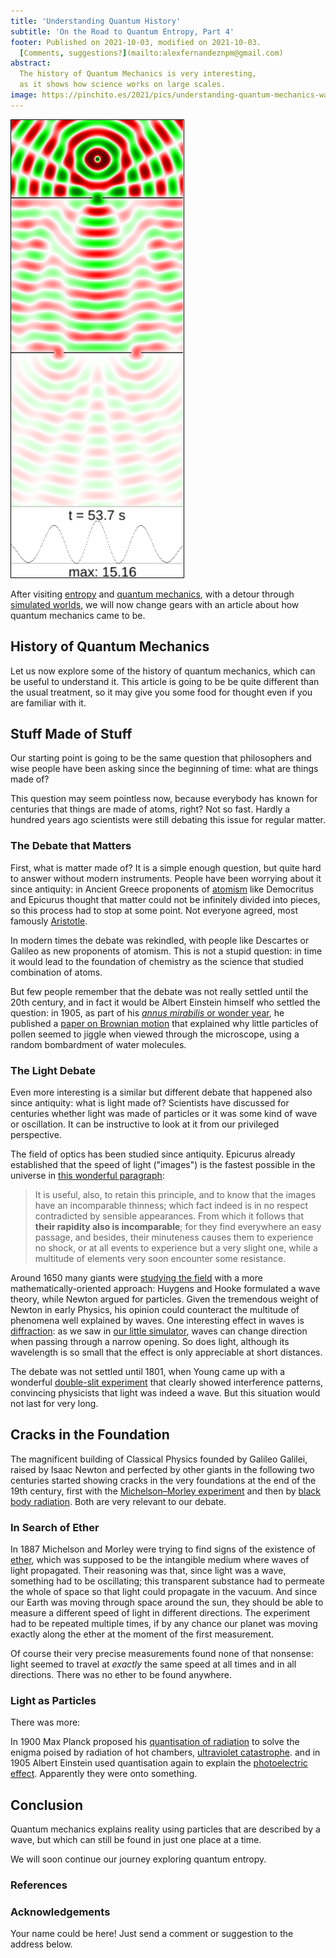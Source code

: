 ```yaml
---
title: 'Understanding Quantum History'
subtitle: 'On the Road to Quantum Entropy, Part 4'
footer: Published on 2021-10-03, modified on 2021-10-03.
  [Comments, suggestions?](mailto:alexfernandeznpm@gmail.com)
abstract:
  The history of Quantum Mechanics is very interesting,
  as it shows how science works on large scales.
image: https://pinchito.es/2021/pics/understanding-quantum-mechanics-waves.png
---
```


![The double-slit experiment with waves.](pics/understanding-quantum-mechanics-waves.png "A wave travels first past a wall with one slit and then past a second wall with two slits, causing interference. Source: the author.")

After visiting
[entropy](understanding-entropy)
and
[quantum mechanics](understanding-quantum-mechanics),
with a detour through
[simulated worlds](understanding-simulation),
we will now change gears with an article about how quantum mechanics came to be.

## History of Quantum Mechanics

Let us now explore some of the history of quantum mechanics,
which can be useful to understand it.
This article is going to be be quite different than the usual treatment,
so it may give you some food for thought even if you are familiar with it.

## Stuff Made of Stuff

Our starting point is going to be the same question that philosophers and wise people
have been asking since the beginning of time:
what are things made of?

This question may seem pointless now,
because everybody has known for centuries that things are made of atoms,
right?
Not so fast.
Hardly a hundred years ago scientists were still debating this issue for regular matter.

### The Debate that Matters

First, what is matter made of?
It is a simple enough question,
but quite hard to answer without modern instruments.
People have been worrying about it since antiquity:
in Ancient Greece
proponents of [atomism](https://en.wikipedia.org/wiki/Atomism)
like Democritus and Epicurus
thought that matter could not be infinitely divided into pieces,
so this process had to stop at some point.
Not everyone agreed,
most famously [Aristotle](https://en.wikipedia.org/wiki/Aristotle).

In modern times the debate was rekindled,
with people like Descartes or Galileo as new proponents of atomism.
This is not a stupid question:
in time it would lead to the foundation of chemistry
as the science that studied combination of atoms.

But few people remember that the debate was not really settled until the 20th century,
and in fact it would be Albert Einstein himself who settled the question:
in 1905, as part of his
[_annus mirabilis_ or wonder year](https://en.wikipedia.org/wiki/Annus_Mirabilis_papers),
he published a [paper on Brownian motion](https://en.wikipedia.org/wiki/%C3%9Cber_die_von_der_molekularkinetischen_Theorie_der_W%C3%A4rme_geforderte_Bewegung_von_in_ruhenden_Fl%C3%BCssigkeiten_suspendierten_Teilchen)
that explained why little particles of pollen
seemed to jiggle when viewed through the microscope,
using a random bombardment of water molecules.

### The Light Debate

Even more interesting is a similar but different debate that happened also since antiquity:
what is light made of?
Scientists have discussed for centuries whether light was made of particles
or it was some kind of wave or oscillation.
It can be instructive to look at it from our privileged perspective.

The field of optics has been studied since antiquity.
Epicurus already established that the speed of light ("images")
is the fastest possible in the universe in
[this wonderful paragraph](http://www.attalus.org/old/diogenes10b.html):

> It is useful, also, to retain this principle, and to know that the images have an incomparable thinness;
> which fact indeed is in no respect contradicted by sensible appearances.
> From which it follows that **their rapidity also is incomparable**;
> for they find everywhere an easy passage, and besides,
> their minuteness causes them to experience no shock,
> or at all events to experience but a very slight one,
> while a multitude of elements very soon encounter some resistance.

Around 1650 many giants were
[studying the field](https://en.wikipedia.org/wiki/Wave%E2%80%93particle_duality#Classical_particle_and_wave_theories_of_light)
with a more mathematically-oriented approach:
Huygens and Hooke formulated a wave theory,
while Newton argued for particles.
Given the tremendous weight of Newton in early Physics,
his opinion could counteract the multitude of phenomena well explained by waves.
One interesting effect in waves is
[diffraction](https://en.wikipedia.org/wiki/Diffraction):
as we saw in
[our little simulator](https://pinchito.es/physics-simulation/double-slit/wave),
waves can change direction when passing through a narrow opening.
So does light,
although its wavelength is so small that the effect is only appreciable at short distances.

The debate was not settled until 1801, when Young came up with a wonderful
[double-slit experiment](https://en.wikipedia.org/wiki/Young%27s_interference_experiment)
that clearly showed interference patterns,
convincing physicists that light was indeed a wave.
But this situation would not last for very long.

## Cracks in the Foundation

The magnificent building of Classical Physics
founded by Galileo Galilei, raised by Isaac Newton
and perfected by other giants in the following two centuries
started showing cracks in the very foundations at the end of the 19th century,
first with the
[Michelson–Morley experiment](https://en.wikipedia.org/wiki/Michelson%E2%80%93Morley_experiment)
and then by
[black body radiation](https://en.wikipedia.org/wiki/Black-body_radiation).
Both are very relevant to our debate.

### In Search of Ether

In 1887 Michelson and Morley were trying to find signs of the existence of
[ether](https://en.wikipedia.org/wiki/Luminiferous_aether),
which was supposed to be the intangible medium where waves of light propagated.
Their reasoning was that, since light was a wave,
something had to be oscillating;
this transparent substance had to permeate the whole of space so that light could propagate in the vacuum.
And since our Earth was moving through space around the sun,
they should be able to measure a different speed of light in different directions.
The experiment had to be repeated multiple times,
if by any chance our planet was moving exactly along the ether at the moment of the first measurement.

Of course their very precise measurements found none of that nonsense:
light seemed to travel at _exactly_ the same speed at all times and in all directions.
There was no ether to be found anywhere.

### Light as Particles

There was more:

In 1900 Max Planck proposed his
[quantisation of radiation](https://en.wikipedia.org/wiki/Max_Planck#Black-body_radiation)
to solve the enigma poised by radiation of hot chambers,
[ultraviolet catastrophe](https://en.wikipedia.org/wiki/Ultraviolet_catastrophe).
and in 1905 Albert Einstein used quantisation again to explain the
[photoelectric effect](https://en.wikipedia.org/wiki/Photoelectric_effect).
Apparently they were onto something.

## Conclusion

Quantum mechanics explains reality using particles that are described by a wave,
but which can still be found in just one place at a time.

We will soon continue our journey exploring quantum entropy.

### References


### Acknowledgements

Your name could be here!
Just send a comment or suggestion to the address below.

